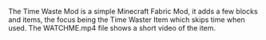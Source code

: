 The Time Waste Mod is a simple Minecraft Fabric Mod, it adds a few blocks and items, the focus being the Time Waster Item which skips time when used. The WATCHME.mp4 file shows a short video of the item.
